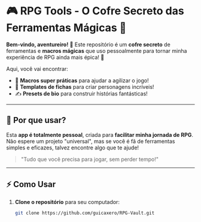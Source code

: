 # 🎮 **RPG Tools** - O Cofre Secreto das Ferramentas Mágicas 🐉

**Bem-vindo, aventureiro!** 🔮 Este repositório é um **cofre secreto** de ferramentas e **macros mágicas** que uso pessoalmente para tornar minha experiência de RPG ainda mais épica! 🚀

Aqui, você vai encontrar:

- 🔧 **Macros super práticas** para ajudar a agilizar o jogo!
- 📜 **Templates de fichas** para criar personagens incríveis!
- ✍️ **Presets de bio** para construir histórias fantásticas!

---

## 🚀 **Por que usar?**

Esta **app é totalmente pessoal**, criada para **facilitar minha jornada de RPG**. Não espere um projeto "universal", mas se você é fã de ferramentas simples e eficazes, talvez encontre algo que te ajude!

> "Tudo que você precisa para jogar, sem perder tempo!"

---

## ⚡ **Como Usar** 

1. **Clone o repositório** para seu computador:
   ```bash
   git clone https://github.com/guicaxero/RPG-Vault.git
